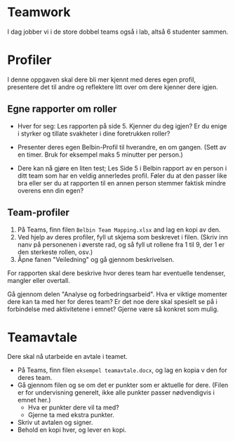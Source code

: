 # Teamwork


I dag jobber vi i de store dobbel teams også i lab, altså 6 studenter sammen.


# Profiler

I denne oppgaven skal dere bli mer kjennt med deres egen profil, presentere det til andre og reflektere litt over om dere kjenner dere igjen.


## Egne rapporter om roller

* Hver for seg: Les rapporten på side 5. Kjenner du deg igjen? Er du enige i styrker og tillate svakheter i dine foretrukken roller?
* Presenter deres egen Belbin-Profil til hverandre, en om gangen. (Sett av en timer. Bruk for eksempel maks 5 minutter per person.)

* Dere kan nå gjøre en liten test; Les Side 5 i Belbin rapport av en person i ditt team som har en veldig annerledes profil. Føler du at den passer like bra eller ser du at rapporten til en annen person stemmer faktisk mindre overens enn din egen?



## Team-profiler

1. På Teams, finn filen `Belbin Team Mapping.xlsx` and lag en kopi av den.
2. Ved hjelp av deres profiler, fyll ut skjema som beskrevet i filen. (Skriv inn nanv på personenen i øverste rad, og så fyll ut rollene fra 1 til 9, der 1 er den sterkeste rollen, osv.)
3. Åpne fanen "Veiledning" og gå gjennom beskrivelsen.

For rapporten skal dere beskrive hvor deres team har eventuelle tendenser, mangler eller overtall.

Gå gjennom delen "Analyse og forbedringsarbeid". Hva er viktige momenter dere kan ta med her for deres team? Er det noe dere skal spesielt se på i forbindelse med aktivitetene i emnet? Gjerne være så konkret som mulig.



# Teamavtale

Dere skal nå utarbeide en avtale i teamet. 

* På Teams, finn filen `eksempel teamavtale.docx`, og lag en kopia v den for deres team.
* Gå gjennom filen og se om det er punkter som er aktuelle for dere. (Filen er for undervisning generelt, ikke alle punkter passer nødvendigvis i emnet her.)
  * Hva er punkter dere vil ta med?
  * Gjerne ta med ekstra punkter.
* Skriv ut avtalen og signer. 
* Behold en kopi hver, og lever en kopi.